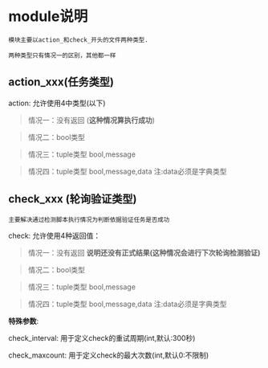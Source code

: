 
# module说明

    模块主要以action_和check_开头的文件两种类型.

    两种类型只有情况一的区别，其他都一样

## action_xxx(任务类型)

action: 允许使用4中类型(以下)

> 情况一：没有返回 (**这种情况算执行成功**)

> 情况二：bool类型

> 情况三：tuple类型 bool,message 

> 情况四：tuple类型 bool,message,data 注:data必须是字典类型


## check_xxx (轮询验证类型)
    主要解决通过检测脚本执行情况为判断依据验证任务是否成功

check: 允许使用4种返回值：

> 情况一：没有返回 **说明还没有正式结果(这种情况会进行下次轮询检测验证)**

> 情况二：bool类型

> 情况三：tuple类型 bool,message

> 情况四：tuple类型 bool,message,data 注:data必须是字典类型

**特殊参数**:

  check_interval: 用于定义check的重试周期(int,默认:300秒)
  
  check_maxcount: 用于定义check的最大次数(int,默认0:不限制)

